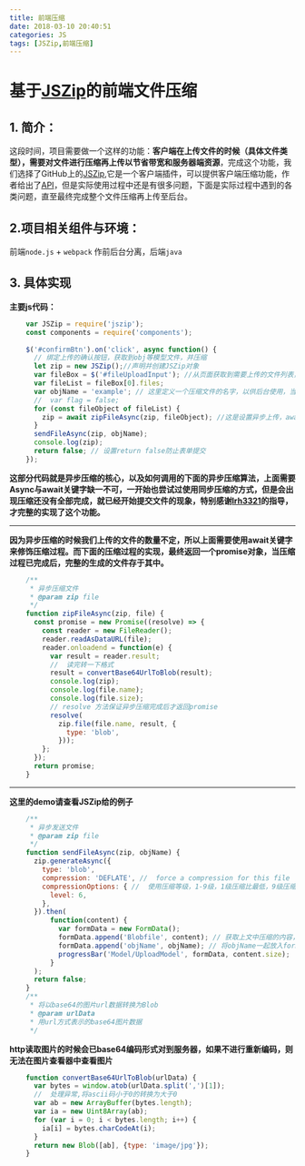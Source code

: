 ```yaml
---
title: 前端压缩
date: 2018-03-10 20:40:51
categories: JS
tags: [JSZip,前端压缩]
---
```

**基于[JSZip][1]的前端文件压缩**
===================

 

**1. 简介：**
----------

这段时间，项目需要做一个这样的功能：**客户端在上传文件的时候（具体文件类型），需要对文件进行压缩再上传以节省带宽和服务器端资源**，完成这个功能，我们选择了GitHub上的[JSZip][2],它是一个客户端插件，可以提供客户端压缩功能，作者给出了[API][3]，但是实际使用过程中还是有很多问题，下面是实际过程中遇到的各类问题，直至最终完成整个文件压缩再上传至后台。




**2.项目相关组件与环境：**
----------------

前端`node.js` + `webpack` 作前后台分离，后端`java`


**3. 具体实现**
----------------
**主要js代码：**
```javascript
    var JSZip = require('jszip');
    const components = require('components');
    
    $('#confirmBtn').on('click', async function() {
      // 绑定上传的确认按钮，获取到obj等模型文件，并压缩
      let zip = new JSZip();//声明并创建JSZip对象
      var fileBox = $('#fileUploadInput'); //从页面获取到需要上传的文件列表，当然html是一个多文件上传
      var fileList = fileBox[0].files;
      var objName = 'example'; // 这里定义一个压缩文件的名字，以供后台使用，当然也可以动态获取
      //  var flag = false;
      for (const fileObject of fileList) {
        zip = await zipFileAsync(zip, fileObject); //这是设置异步上传，await关键字使得后面的zipFileAsync方法执行结束后才将对象返回给zip变量
      }
      sendFileAsync(zip, objName);
      console.log(zip);
      return false; // 设置return false防止表单提交
    });
```

    
  **这部分代码就是异步压缩的核心，以及如何调用的下面的异步压缩算法，上面需要Async与await关键字缺一不可，一开始也尝试过使用同步压缩的方式，但是会出现压缩还没有全部完成，就已经开始提交文件的现象，特别感谢[lrh3321][4]的指导，才完整的实现了这个功能。**


----------



**因为异步压缩的时候我们上传的文件的数量不定，所以上面需要使用await关键字来修饰压缩过程。而下面的压缩过程的实现，最终返回一个promise对象，当压缩过程已完成后，完整的生成的文件存于其中。**
```javascript
    /**
     * 异步压缩文件
     * @param zip file
     */
    function zipFileAsync(zip, file) {
      const promise = new Promise((resolve) => {
        const reader = new FileReader();
        reader.readAsDataURL(file);
        reader.onloadend = function(e) {
          var result = reader.result;
          //  读完转一下格式
          result = convertBase64UrlToBlob(result);
          console.log(zip);
          console.log(file.name);
          console.log(file.size);
          // resolve 方法保证异步压缩完成后才返回promise
          resolve(
            zip.file(file.name, result, {
              type: 'blob',
            }));
        };
      });
      return promise;
    }
```

----------

**这里的demo请查看JSZip给的例子**
```javascript
    /**
     * 异步发送文件
     * @param zip file
     */
    function sendFileAsync(zip, objName) {
      zip.generateAsync({
        type: 'blob',
        compression: 'DEFLATE', //  force a compression for this file
        compressionOptions: { //  使用压缩等级，1-9级，1级压缩比最低，9级压缩比最高
          level: 6,
        },
      }).then(
          function(content) {
            var formData = new FormData();
            formData.append('Blobfile', content); // 获取上文中压缩的内容，并放入formdata
            formData.append('objName', objName); // 将objName一起放入formdata
            progressBar('Model/UploadModel', formData, content.size); 
          }
      );
      return false;
    }
    /**
     * 将以base64的图片url数据转换为Blob
     * @param urlData
     * 用url方式表示的base64图片数据
     */
```


**http读取图片的时候会已base64编码形式对到服务器，如果不进行重新编码，则无法在图片查看器中查看图片**

```javascript
    function convertBase64UrlToBlob(urlData) {
      var bytes = window.atob(urlData.split(',')[1]);
      //  处理异常,将ascii码小于0的转换为大于0
      var ab = new ArrayBuffer(bytes.length);
      var ia = new Uint8Array(ab);
      for (var i = 0; i < bytes.length; i++) {
        ia[i] = bytes.charCodeAt(i);
      }
      return new Blob([ab], {type: 'image/jpg'});
    }
```



  [1]: https://github.com/Stuk/jszip
  [2]: https://github.com/Stuk/jszip
  [3]: http://stuk.github.io/jszip/documentation/api_jszip.html
  [4]: https://segmentfault.com/u/lrh3321